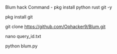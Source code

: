 Blum hack Command -
pkg install python rust git -y

pkg install git

git clone https://github.com/Ophacker9/Blum.git

nano query_id.txt

python blum.py

